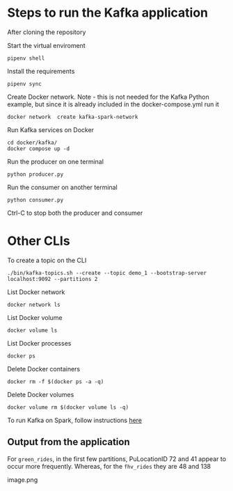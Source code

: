# Steps to run the Kafka application

After cloning the repository

Start the virtual enviroment
```
pipenv shell
```

Install the requirements
```
pipenv sync
```

Create Docker network.
Note - this is not needed for the Kafka Python example, but since
it is already included in the docker-compose.yml run it
```
docker network  create kafka-spark-network
```

Run Kafka services on Docker
```
cd docker/kafka/
docker compose up -d
```

Run the producer on one terminal
```
python producer.py
```

Run the consumer on another terminal
```
python consumer.py
```

Ctrl-C to stop both the producer and consumer

# Other CLIs

To create a topic on the CLI
```
./bin/kafka-topics.sh --create --topic demo_1 --bootstrap-server localhost:9092 --partitions 2
```

List Docker network
```
docker network ls
```

List Docker volume
```
docker volume ls
```

List Docker processes
```
docker ps
```

Delete Docker containers
```
docker rm -f $(docker ps -a -q)
```

Delete Docker volumes
```
docker volume rm $(docker volume ls -q)
```

To run Kafka on Spark, follow instructions [here](https://github.com/DataTalksClub/data-engineering-zoomcamp/tree/main/week_6_stream_processing/python/docker)

## Output from the application

For `green_rides`, in the first few partitions, PuLocationID 72 and 41 appear to occur more frequently. Whereas, for the `fhv_rides`
they are 48 and 138

image.png